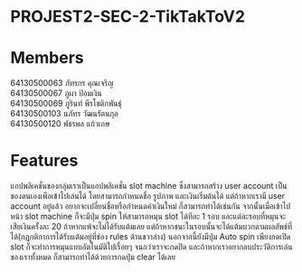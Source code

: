 # PROJEST2-SEC-2-TikTakToV2

# Members
64130500063 ภัทรกร คุณเจริญ <br>
64130500067 ภูผา ป้อมเงิน <br>
64130500069 ภูรินท์ พีรโชติกพันธุ์ <br>
64130500103 นภัทร วัฒนรัตนกุล <br>
64130500120 พัชรพล แก้วเกษ <br>

<h1>Features</h1>
แอปพลิเคชั่นของกลุ่มเราเป็นแอปพลิเคชั่น slot machine ซึ่งสามารถสร้าง user account เป็นของตนเองเพือเข้าไปเล่นได้ โดยสามารถกำหนดชื่อ รูปภาพ และเงินเริ่มต้นได้ แต่ถ้าหากเรามี user account อยู่แล้ว อยากจะเปลี่ยนชื่อหรือกำหนดค่าเงินใหม่ ก็สามารถทำได้เช่นกัน จากนั้นเมื่อเข้าไปหน้า slot machine ก็จะมีปุ่ม spin ให้สามารถหมุน slot ได้ทีละ 1 รอบ และแต่ละรอบที่หมุนจะเสียเงินครั้งละ 20 ถ้าหากแพ้จะไม่ได้รับแต้มเลย แต่ถ้าหากชนะในรอบนั้นจะได้แต้มบวกตามผลลัพธ์ที่ได้(กฏกติกาการได้รับแต้มอยู่ที่ช่อง rules ด้านขวาล่าง) นอกจากนี้ยังมีปุ่ม Auto spin เพียงกดเปิด slot ก็จะทำการหมุนแบบอัตโนมัติไปเรื่อยๆ จนกว่าเราจะกดปิด และถ้าหากเราอยากลบประวัติการเล่นของเราทั้งหมด ก็สามารถทำได้ด้วยการกดปุ่ม clear ได้เลย
